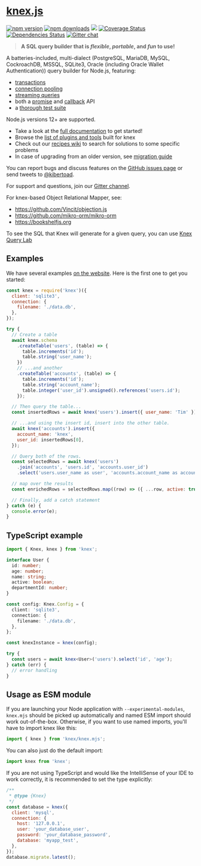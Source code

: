 # [knex.js](https://knex.github.io/documentation/)

[![npm version](http://img.shields.io/npm/v/knex.svg)](https://npmjs.org/package/knex)
[![npm downloads](https://img.shields.io/npm/dm/knex.svg)](https://npmjs.org/package/knex)
![](https://github.com/knex/knex/workflows/CI/badge.svg)
[![Coverage Status](https://coveralls.io/repos/knex/knex/badge.svg?branch=master)](https://coveralls.io/r/knex/knex?branch=master)
[![Dependencies Status](https://img.shields.io/librariesio/github/knex/knex)](https://libraries.io/npm/knex)
[![Gitter chat](https://badges.gitter.im/tgriesser/knex.svg)](https://gitter.im/tgriesser/knex)

> **A SQL query builder that is _flexible_, _portable_, and _fun_ to use!**

A batteries-included, multi-dialect (PostgreSQL, MariaDB, MySQL, CockroachDB, MSSQL, SQLite3, Oracle (including Oracle Wallet Authentication)) query builder for
Node.js, featuring:

- [transactions](https://knex.github.io/documentation/#Transactions)
- [connection pooling](https://knex.github.io/documentation/#Installation-pooling)
- [streaming queries](https://knex.github.io/documentation/#Interfaces-Streams)
- both a [promise](https://knex.github.io/documentation/#Interfaces-Promises) and [callback](https://knex.github.io/documentation/#Interfaces-Callbacks) API
- a [thorough test suite](https://github.com/knex/knex/actions)

Node.js versions 12+ are supported.

- Take a look at the [full documentation](https://knex.github.io/documentation) to get started!
- Browse the [list of plugins and tools](https://github.com/knex/knex/blob/master/ECOSYSTEM.md) built for knex
- Check out our [recipes wiki](https://github.com/knex/knex/wiki/Recipes) to search for solutions to some specific problems
- In case of upgrading from an older version, see [migration guide](https://github.com/knex/knex/blob/master/UPGRADING.md)

You can report bugs and discuss features on the [GitHub issues page](https://github.com/knex/knex/issues) or send tweets to [@kibertoad](http://twitter.com/kibertoad).

For support and questions, join our [Gitter channel](https://gitter.im/tgriesser/knex).

For knex-based Object Relational Mapper, see:

- https://github.com/Vincit/objection.js
- https://github.com/mikro-orm/mikro-orm
- https://bookshelfjs.org

To see the SQL that Knex will generate for a given query, you can use [Knex Query Lab](https://michaelavila.com/knex-querylab/)

## Examples

We have several examples [on the website](http://knexjs.org). Here is the first one to get you started:

```js
const knex = require('knex')({
  client: 'sqlite3',
  connection: {
    filename: './data.db',
  },
});

try {
  // Create a table
  await knex.schema
    .createTable('users', (table) => {
      table.increments('id');
      table.string('user_name');
    })
    // ...and another
    .createTable('accounts', (table) => {
      table.increments('id');
      table.string('account_name');
      table.integer('user_id').unsigned().references('users.id');
    });

  // Then query the table...
  const insertedRows = await knex('users').insert({ user_name: 'Tim' });

  // ...and using the insert id, insert into the other table.
  await knex('accounts').insert({
    account_name: 'knex',
    user_id: insertedRows[0],
  });

  // Query both of the rows.
  const selectedRows = await knex('users')
    .join('accounts', 'users.id', 'accounts.user_id')
    .select('users.user_name as user', 'accounts.account_name as account');

  // map over the results
  const enrichedRows = selectedRows.map((row) => ({ ...row, active: true }));

  // Finally, add a catch statement
} catch (e) {
  console.error(e);
}
```

## TypeScript example

```ts
import { Knex, knex } from 'knex';

interface User {
  id: number;
  age: number;
  name: string;
  active: boolean;
  departmentId: number;
}

const config: Knex.Config = {
  client: 'sqlite3',
  connection: {
    filename: './data.db',
  },
};

const knexInstance = knex(config);

try {
  const users = await knex<User>('users').select('id', 'age');
} catch (err) {
  // error handling
}
```

## Usage as ESM module

If you are launching your Node application with `--experimental-modules`, `knex.mjs` should be picked up automatically and named ESM import should work out-of-the-box.
Otherwise, if you want to use named imports, you'll have to import knex like this:

```js
import { knex } from 'knex/knex.mjs';
```

You can also just do the default import:

```js
import knex from 'knex';
```

If you are not using TypeScript and would like the IntelliSense of your IDE to work correctly, it is recommended to set the type explicitly:

```js
/**
 * @type {Knex}
 */
const database = knex({
  client: 'mysql',
  connection: {
    host: '127.0.0.1',
    user: 'your_database_user',
    password: 'your_database_password',
    database: 'myapp_test',
  },
});
database.migrate.latest();
```
